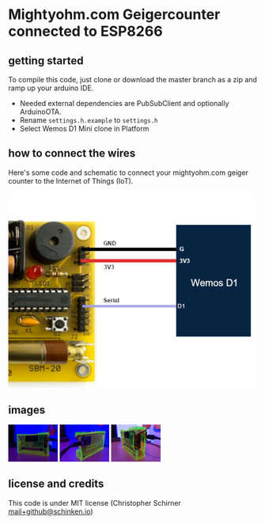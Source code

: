 # Mightyohm.com Geigercounter connected to ESP8266

## getting started

To compile this code, just clone or download the master branch as a zip and ramp up your arduino IDE.

* Needed external dependencies are PubSubClient and optionally ArduinoOTA.
* Rename `settings.h.example` to `settings.h`
* Select Wemos D1 Mini clone in Platform


## how to connect the wires
Here's some code and schematic to connect your mightyohm.com geiger counter to the Internet of Things (IoT).

![Schematic](https://raw.githubusercontent.com/schinken/esp8266-geigercounter/master/images/schematic.png "How to connect")

## images

<img src="https://raw.githubusercontent.com/schinken/esp8266-geigercounter/master/images/img-1.jpg" width="100">
<img src="https://raw.githubusercontent.com/schinken/esp8266-geigercounter/master/images/img-2.jpg" width="100">
<img src="https://raw.githubusercontent.com/schinken/esp8266-geigercounter/master/images/img-3.jpg" width="100">

## license and credits

This code is under MIT license (Christopher Schirner <mail+github@schinken.io>)


